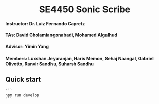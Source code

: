 <h1 align="center">
  SE4450
  Sonic Scribe
</h1>

#### Instructor: Dr. Luiz Fernando Capretz
#### TAs: David Gholamiangonabadi, Mohamed Algalhud
#### Advisor: Yimin Yang
#### Members: Luxshan Jeyaranjan, Haris Memon, Sehaj Naangal, Gabriel Olivotto, Ranvir Sandhu, Suharsh Sandhu

## Quick start
    ```
    npm run develop
    ```
